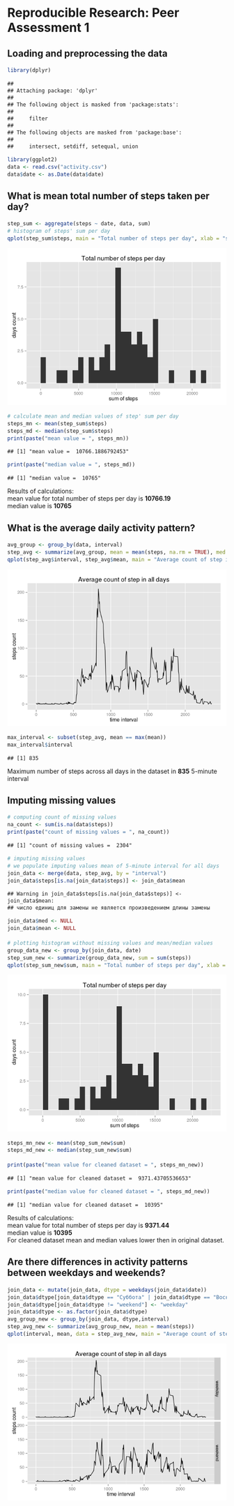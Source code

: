 # Reproducible Research: Peer Assessment 1


## Loading and preprocessing the data

```r
library(dplyr)
```

```
## 
## Attaching package: 'dplyr'
## 
## The following object is masked from 'package:stats':
## 
##     filter
## 
## The following objects are masked from 'package:base':
## 
##     intersect, setdiff, setequal, union
```

```r
library(ggplot2)
data <- read.csv("activity.csv")
data$date <- as.Date(data$date)
```


## What is mean total number of steps taken per day?

```r
step_sum <- aggregate(steps ~ date, data, sum)
# histogram of steps' sum per day
qplot(step_sum$steps, main = "Total number of steps per day", xlab = "sum of steps", ylab = "days count")
```

![](PA1_template_files/figure-html/unnamed-chunk-2-1.png) 

```r
# calculate mean and median values of step' sum per day
steps_mn <- mean(step_sum$steps)
steps_md <- median(step_sum$steps)
print(paste("mean value = ", steps_mn))
```

```
## [1] "mean value =  10766.1886792453"
```

```r
print(paste("median value = ", steps_md))
```

```
## [1] "median value =  10765"
```
Results of calculations:  
mean value for total number of steps per day is **10766.19**  
median value is **10765**



## What is the average daily activity pattern?

```r
avg_group <- group_by(data, interval)
step_avg <- summarize(avg_group, mean = mean(steps, na.rm = TRUE), med = median(steps, na.rm = TRUE))
qplot(step_avg$interval, step_avg$mean, main = "Average count of step in all days", xlab = "time interval", ylab = "steps count", geom = "line")
```

![](PA1_template_files/figure-html/unnamed-chunk-3-1.png) 

```r
max_interval <- subset(step_avg, mean == max(mean))
max_interval$interval
```

```
## [1] 835
```
Maximum number of steps across all days in the dataset in **835** 5-minute interval

## Imputing missing values

```r
# computing count of missing values
na_count <- sum(is.na(data$steps))
print(paste("count of missing values = ", na_count))
```

```
## [1] "count of missing values =  2304"
```

```r
# imputing missing values
# we populate imputing values mean of 5-minute interval for all days
join_data <- merge(data, step_avg, by = "interval")
join_data$steps[is.na(join_data$steps)] <- join_data$mean
```

```
## Warning in join_data$steps[is.na(join_data$steps)] <- join_data$mean:
## число единиц для замены не является произведением длины замены
```

```r
join_data$med <- NULL
join_data$mean <- NULL

# plotting histogram without missing values and mean/median values
group_data_new <- group_by(join_data, date)
step_sum_new <- summarize(group_data_new, sum = sum(steps))
qplot(step_sum_new$sum, main = "Total number of steps per day", xlab = "sum of steps", ylab = "days count")
```

![](PA1_template_files/figure-html/unnamed-chunk-4-1.png) 

```r
steps_mn_new <- mean(step_sum_new$sum)
steps_md_new <- median(step_sum_new$sum)

print(paste("mean value for cleaned dataset = ", steps_mn_new))
```

```
## [1] "mean value for cleaned dataset =  9371.43705536653"
```

```r
print(paste("median value for cleaned dataset = ", steps_md_new))
```

```
## [1] "median value for cleaned dataset =  10395"
```
Results of calculations:  
mean value for total number of steps per day is **9371.44**  
median value is **10395**  
For cleaned dataset mean and median values lower then in original dataset.

## Are there differences in activity patterns between weekdays and weekends?

```r
join_data <- mutate(join_data, dtype = weekdays(join_data$date))
join_data$dtype[join_data$dtype == "Суббота" | join_data$dtype == "Воскресенье"] <- "weekend"
join_data$dtype[join_data$dtype != "weekend"] <- "weekday"
join_data$dtype <- as.factor(join_data$dtype)
avg_group_new <- group_by(join_data, dtype,interval)
step_avg_new <- summarize(avg_group_new, mean = mean(steps))
qplot(interval, mean, data = step_avg_new, main = "Average count of step in all days", xlab = "time interval", ylab = "steps count", geom = "line", facets = dtype ~ .)
```

![](PA1_template_files/figure-html/unnamed-chunk-5-1.png) 
